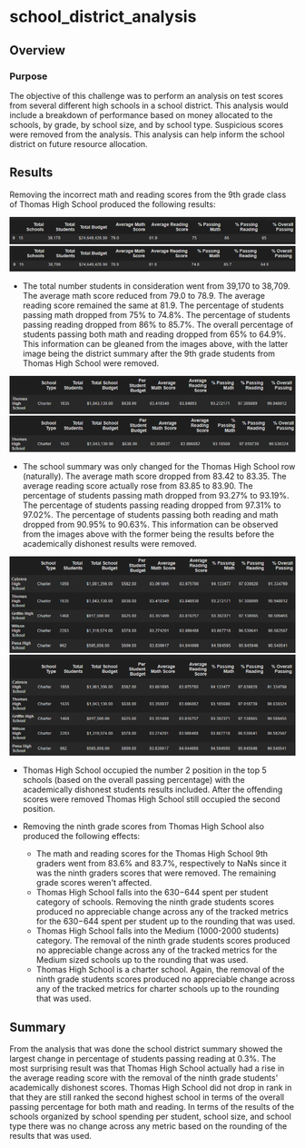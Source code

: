 # school_district_analysis

## Overview

### Purpose
The objective of this challenge was to perform an analysis on test scores from several different high schools in a school district.
This analysis would include a breakdown of performance based on money allocated to the schools, by grade, by school size, and by school type.
Suspicious scores were removed from the analysis.
This analysis can help inform the school district on future resource allocation.

## Results
Removing the incorrect math and reading scores from the 9th grade class of Thomas High School produced the following results:

![district summary before](Resources\district_summary_before.png)
![district summary after](Resources\district_summary_after.png)
- The total number students in consideration went from 39,170 to 38,709.
The average math score reduced from 79.0 to 78.9.
The average reading score remained the same at 81.9.
The percentage of students passing math dropped from 75% to 74.8%.
The percentage of students passing reading dropped from 86% to 85.7%.
The overall percentage of students passing both math and reading dropped from 65% to 64.9%.
This information can be gleaned from the images above, with the latter image being the district summary after the 9th grade students from Thomas High School were removed.

![Thomas high school before](Resources\thomas_high_school_summary_before.png)
![Thomas high school after](Resources\thomas_high_school_summary_after.png)
- The school summary was only changed for the Thomas High School row (naturally).
The average math score dropped from 83.42 to 83.35.
The average reading score actually rose from 83.85 to 83.90.
The percentage of students passing math dropped from 93.27% to 93.19%.
The percentage of students passing reading dropped from 97.31% to 97.02%.
The percentage of students passing both reading and math dropped from 90.95% to 90.63%.
This information can be observed from the images above with the former being the results before the academically dishonest results were removed.

![top 5 schools before](Resources\top_5_before.png)
![top 5 schools after](Resources\top_5_after.png)
- Thomas High School occupied the number 2 position in the top 5 schools (based on the overall passing percentage) with the academically dishonest students results included.
After the offending scores were removed Thomas High School still occupied the second position.

- Removing the ninth grade scores from Thomas High School also produced the following effects:
  - The math and reading scores for the Thomas High School 9th graders went from 83.6% and 83.7%, respectively to NaNs since it was the ninth graders scores that were removed.
  The remaining grade scores weren't affected.
  - Thomas High School falls into the $630-$644 spent per student category of schools.
  Removing the ninth grade students scores produced no appreciable change across any of the tracked metrics for the $630-$644 spent per student up to the rounding that was used.
  - Thomas High School falls into the Medium (1000-2000 students) category.
  The removal of the ninth grade students scores produced no appreciable change across any of the tracked metrics for the Medium sized schools up to the rounding that was used.
  - Thomas High School is a charter school.
  Again, the removal of the ninth grade students scores produced no appreciable change across any of the tracked metrics for charter schools up to the rounding that was used.
## Summary
From the analysis that was done the school district summary showed the largest change in percentage of students passing reading at 0.3%.
The most surprising result was that Thomas High School actually had a rise in the average reading score with the removal of the ninth grade students' academically dishonest scores.
Thomas High School did not drop in rank in that they are still ranked the second highest school in terms of the overall passing percentage for both math and reading.
In terms of the results of the schools organized by school spending per student, school size, and school type there was no change across any metric based on the rounding of the results that was used.
